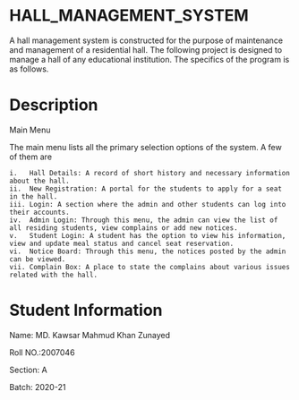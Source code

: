 # HALL_MANAGEMENT_SYSTEM
A hall management system is constructed for the purpose of maintenance and management of a residential hall. The following project is designed to manage a hall of any educational institution. The specifics of the program is as follows.
# Description

Main Menu

The main menu lists all the primary selection options of the system. A few of them are

    i.   Hall Details: A record of short history and necessary information about the hall.
    ii.  New Registration: A portal for the students to apply for a seat in the hall.
    iii. Login: A section where the admin and other students can log into their accounts.
    iv.  Admin Login: Through this menu, the admin can view the list of all residing students, view complains or add new notices.
    v.   Student Login: A student has the option to view his information, view and update meal status and cancel seat reservation.
    vi.  Notice Board: Through this menu, the notices posted by the admin can be viewed.
    vii. Complain Box: A place to state the complains about various issues related with the hall.
# Student Information
Name: MD. Kawsar Mahmud Khan Zunayed

Roll NO.:2007046

Section: A

Batch: 2020-21

